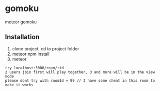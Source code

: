 # gomoku
meteor gomoku

## Installation
1. clone project, cd to project folder
2. meteor npm install
3. meteor

```
try localhost:3000/room/:id
2 users join first will play together, 3 and more will be in the view mode
please dont try with roomId = 99 // I have some cheat in this room to make it works
```
